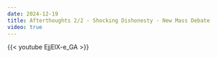 ```yaml
---
date: 2024-12-19
title: Afterthoughts 2/2 - Shocking Dishonesty - New Mass Debate
video: true
---
```



{{< youtube EjjElX-e_GA >}}
